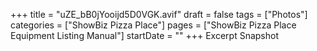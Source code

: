 +++
title = "uZE_bB0jYooijd5D0VGK.avif"
draft = false
tags = ["Photos"]
categories = ["ShowBiz Pizza Place"]
pages = ["ShowBiz Pizza Place Equipment Listing Manual"]
startDate = ""
+++
Excerpt Snapshot
